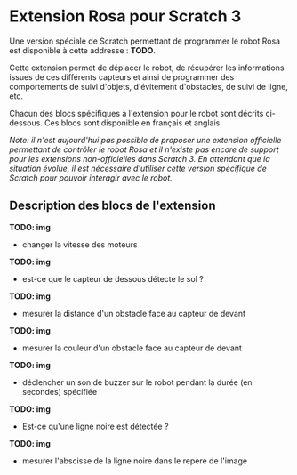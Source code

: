 # Extension Rosa pour Scratch 3

Une version spéciale de Scratch permettant de programmer le robot Rosa est disponible à cette addresse : **TODO**.

Cette extension permet de déplacer le robot, de récupérer les informations issues de ces différents capteurs et ainsi de programmer des comportements de suivi d'objets, d'évitement d'obstacles, de suivi de ligne, etc.

Chacun des blocs spécifiques à l'extension pour le robot sont décrits ci-dessous. Ces blocs sont disponible en français et anglais.

*Note: il n'est aujourd'hui pas possible de proposer une extension officielle permettant de contrôler le robot Rosa et il n'existe pas encore de support pour les extensions non-officielles dans Scratch 3. En attendant que la situation évolue, il est nécessaire d'utiliser cette version spécifique de Scratch pour pouvoir interagir avec le robot.*

## Description des blocs de l'extension

**TODO: img**
* changer la vitesse des moteurs

**TODO: img**
* est-ce que le capteur de dessous détecte le sol ?

**TODO: img**
* mesurer la distance d'un obstacle face au capteur de devant

**TODO: img**
* mesurer la couleur d'un obstacle face au capteur de devant

**TODO: img**
* déclencher un son de buzzer sur le robot pendant la durée (en secondes) spécifiée

**TODO: img**
* Est-ce qu'une ligne noire est détectée ?

**TODO: img**
* mesurer l'abscisse de la ligne noire dans le repère de l'image
